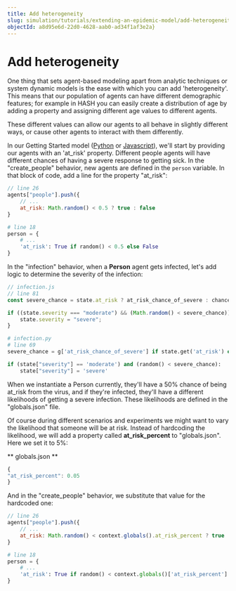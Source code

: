 ```yaml
---
title: Add heterogeneity
slug: simulation/tutorials/extending-an-epidemic-model/add-heterogeneity
objectId: a8d95e6d-22d0-4628-aab0-ad34f1af3e2a}
---
```


# Add heterogeneity

One thing that sets agent-based modeling apart from analytic techniques or system dynamic models is the ease with which you can add 'heterogeneity'. This means that our population of agents can have different demographic features; for example in HASH you can easily create a distribution of age by adding a property and assigning different age values to different agents.

These different values can allow our agents to all behave in slightly different ways, or cause other agents to interact with them differently.

In our Getting Started model \([Python](/@hash/getting-started-base-python) or [Javascript](/@hash/getting-started-base)\), we'll start by providing our agents with an 'at_risk' property. Different people agents will have different chances of having a severe response to getting sick. In the "create_people" behavior, new agents are defined in the `person` variable. In that block of code, add a line for the property "at_risk":

<Tabs>
<Tab title="JavaScript" >

```javascript
// line 26
agents["people"].push({
    // ...
    at_risk: Math.random() < 0.5 ? true : false
}
```
</Tab>

<Tab title="Python" >

```python
# line 18
person = {
    # ...
    'at_risk': True if random() < 0.5 else False
}
```
</Tab>
</Tabs>

In the "infection" behavior, when a **Person** agent gets infected, let's add logic to determine the severity of the infection:

<Tabs>
<Tab title="JavaScript" >

```javascript
// infection.js
// line 81
const severe_chance = state.at_risk ? at_risk_chance_of_severe : chance_of_severe;

if ((state.severity === "moderate") && (Math.random() < severe_chance)) {
    state.severity = "severe";
}
```

</Tab>

<Tab title="Python" >

```python
# infection.py
# line 69
severe_chance = g['at_risk_chance_of_severe'] if state.get('at_risk') else g['chance_of_severe']

if (state["severity"] == 'moderate') and (random() < severe_chance):
    state["severity"] = 'severe'
```

</Tab>
</Tabs>

When we instantiate a Person currently, they'll have a 50% chance of being at_risk from the virus, and if they're infected, they'll have a different likelihoods of getting a severe infection. These likelihoods are defined in the "globals.json" file.

Of course during different scenarios and experiments we might want to vary the likelihood that someone will be at risk. Instead of hardcoding the likelihood, we will add a property called **at_risk_percent** to "globals.json". Here we set it to 5%:

** globals.json **

```javascript
{
"at_risk_percent": 0.05
}
```


And in the "create_people" behavior, we substitute that value for the hardcoded one:

<Tabs>
<Tab title="JavaScript" >

```javascript
// line 26
agents["people"].push({
    // ...
    at_risk: Math.random() < context.globals().at_risk_percent ? true : false,
}
```
</Tab>

<Tab title="Python" >

```python
# line 18
person = {
    # ...
    'at_risk': True if random() < context.globals()['at_risk_percent'] else False
}
```
</Tab>
</Tabs>

